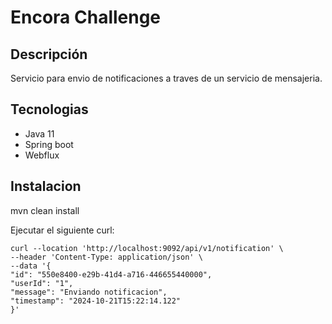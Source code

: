 # Encora Challenge

## Descripción

Servicio para envio de notificaciones a traves de un servicio de mensajeria.

## Tecnologias

- Java 11
- Spring boot
- Webflux

## Instalacion

mvn clean install

Ejecutar el siguiente curl:

    curl --location 'http://localhost:9092/api/v1/notification' \
    --header 'Content-Type: application/json' \
    --data '{
    "id": "550e8400-e29b-41d4-a716-446655440000",
    "userId": "1",
    "message": "Enviando notificacion",
    "timestamp": "2024-10-21T15:22:14.122"
    }'